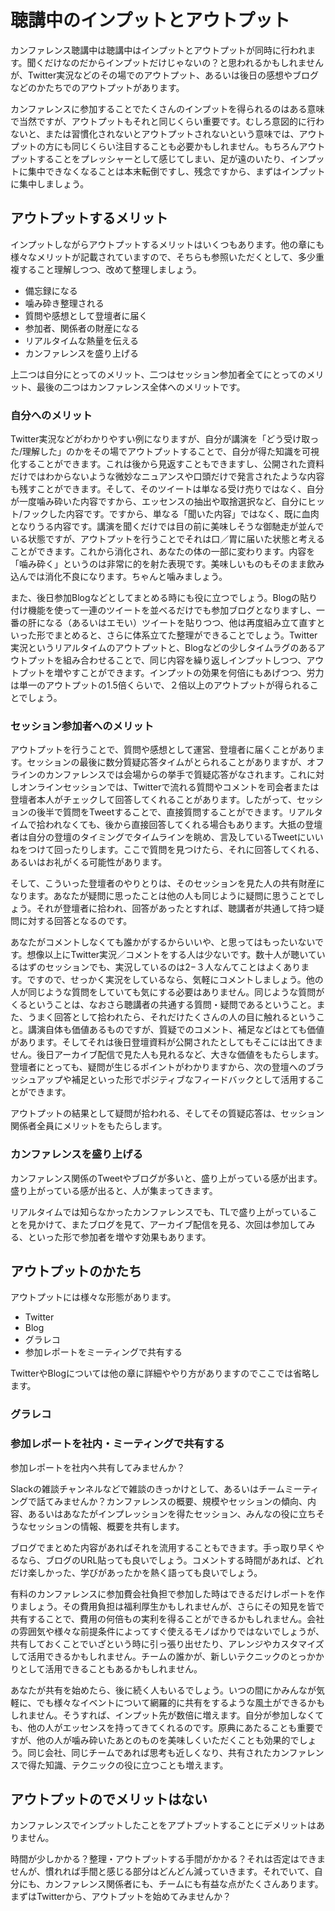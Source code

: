 # 聴講中のインプットとアウトプット

カンファレンス聴講中は聴講中はインプットとアウトプットが同時に行われます。聞くだけなのだからインプットだけじゃないの？と思われるかもしれませんが、Twitter実況などのその場でのアウトプット、あるいは後日の感想やブログなどのかたちでのアウトプットがあります。

カンファレンスに参加することでたくさんのインプットを得られるのはある意味で当然ですが、アウトプットもそれと同じくらい重要です。むしろ意図的に行わないと、または習慣化されないとアウトプットされないという意味では、アウトプットの方にも同じくらい注目することも必要かもしれません。もちろんアウトプットすることをプレッシャーとして感じてしまい、足が遠のいたり、インプットに集中できなくなることは本末転倒ですし、残念ですから、まずはインプットに集中しましょう。

## アウトプットするメリット
インプットしながらアウトプットするメリットはいくつもあります。他の章にも様々なメリットが記載されていますので、そちらも参照いただくとして、多少重複すること理解しつつ、改めて整理しましょう。

* 備忘録になる
* 噛み砕き整理される
* 質問や感想として登壇者に届く
* 参加者、関係者の財産になる
* リアルタイムな熱量を伝える
* カンファレンスを盛り上げる

上二つは自分にとってのメリット、二つはセッション参加者全てにとってのメリット、最後の二つはカンファレンス全体へのメリットです。

### 自分へのメリット
Twitter実況などがわかりやすい例になりますが、自分が講演を「どう受け取った/理解した」のかをその場でアウトプットすることで、自分が得た知識を可視化することができます。これは後から見返すこともできますし、公開された資料だけではわからないような微妙なニュアンスや口頭だけで発言されたような内容も残すことができます。そして、そのツイートは単なる受け売りではなく、自分が一度噛み砕いた内容ですから、エッセンスの抽出や取捨選択など、自分にヒット/フックした内容です。ですから、単なる「聞いた内容」ではなく、既に血肉となりうる内容です。講演を聞くだけでは目の前に美味しそうな御馳走が並んでいる状態ですが、アウトプットを行うことでそれは口／胃に届いた状態と考えることができます。これから消化され、あなたの体の一部に変わります。内容を「噛み砕く」というのは非常に的を射た表現です。美味しいものもそのまま飲み込んでは消化不良になります。ちゃんと噛みましょう。

また、後日参加Blogなどとしてまとめる時にも役に立つでしょう。Blogの貼り付け機能を使って一連のツイートを並べるだけでも参加ブログとなりますし、一番の肝になる（あるいはエモい）ツイートを貼りつつ、他は再度組み立て直すといった形でまとめると、さらに体系立てた整理ができることでしょう。Twitter実況というリアルタイムのアウトプットと、Blogなどの少しタイムラグのあるアウトプットを組み合わせることで、同じ内容を繰り返しインプットしつつ、アウトプットを増やすことができます。インプットの効果を何倍にもあげつつ、労力は単一のアウトプットの1.5倍くらいで、２倍以上のアウトプットが得られることでしょう。

### セッション参加者へのメリット
アウトプットを行うことで、質問や感想として運営、登壇者に届くことがあります。セッションの最後に数分質疑応答タイムがとられることがありますが、オフラインのカンファレンスでは会場からの挙手で質疑応答がなされます。これに対しオンラインセッションでは、Twitterで流れる質問やコメントを司会者または登壇者本人がチェックして回答してくれることがあります。したがって、セッションの後半で質問をTweetすることで、直接質問することができます。リアルタイムで拾われなくても、後から直接回答してくれる場合もあります。大抵の登壇者は自分の登壇のタイミングでタイムラインを眺め、言及しているTweetにいいねをつけて回ったりします。ここで質問を見つけたら、それに回答してくれる、あるいはお礼がくる可能性があります。

そして、こういった登壇者のやりとりは、そのセッションを見た人の共有財産になります。あなたが疑問に思ったことは他の人も同じように疑問に思うことでしょう。それが登壇者に拾われ、回答があったとすれば、聴講者が共通して持つ疑問に対する回答となるのです。

あなたがコメントしなくても誰かがするからいいや、と思ってはもったいないです。想像以上にTwitter実況／コメントをする人は少ないです。数十人が聴いているはずのセッションでも、実況しているのは2−３人なんてことはよくあります。ですので、せっかく実況をしているなら、気軽にコメントしましょう。他の人が同じような質問をしていても気にする必要はありません。同じような質問がくるということは、なおさら聴講者の共通する質問・疑問であるということ。また、うまく回答として拾われたら、それだけたくさんの人の目に触れるということ。講演自体も価値あるものですが、質疑でのコメント、補足などはとても価値があります。そしてそれは後日登壇資料が公開されたとしてもそこには出てきません。後日アーカイブ配信で見た人も見れるなど、大きな価値をもたらします。登壇者にとっても、疑問が生じるポイントがわかりますから、次の登壇へのブラッシュアップや補足といった形でポジティブなフィードバックとして活用することができます。

アウトプットの結果として疑問が拾われる、そしてその質疑応答は、セッション関係者全員にメリットをもたらします。

### カンファレンスを盛り上げる
カンファレンス関係のTweetやブログが多いと、盛り上がっている感が出ます。盛り上がっている感が出ると、人が集まってきます。

リアルタイムでは知らなかったカンファレンスでも、TLで盛り上がっていることを見かけて、またブログを見て、アーカイブ配信を見る、次回は参加してみる、といった形で参加者を増やす効果もあります。

## アウトプットのかたち
アウトプットには様々な形態があります。

* Twitter
* Blog
* グラレコ
* 参加レポートをミーティングで共有する

TwitterやBlogについては他の章に詳細ややり方がありますのでここでは省略します。

### グラレコ

### 参加レポートを社内・ミーティングで共有する
参加レポートを社内へ共有してみませんか？

Slackの雑談チャンネルなどで雑談のきっかけとして、あるいはチームミーティングで話てみませんか？カンファレンスの概要、規模やセッションの傾向、内容、あるいはあなたがインプレッションを得たセッション、みんなの役に立ちそうなセッションの情報、概要を共有します。

ブログでまとめた内容があればそれを流用することもできます。手っ取り早くやるなら、ブログのURL貼っても良いでしょう。コメントする時間があれば、どれだけ楽しかった、学びがあったかを熱く語っても良いでしょう。

有料のカンファレンスに参加費会社負担で参加した時はできるだけレポートを作りましょう。その費用負担は福利厚生かもしれませんが、さらにその知見を皆で共有することで、費用の何倍もの実利を得ることができるかもしれません。会社の雰囲気や様々な前提条件によってすぐ使えるモノばかりではないでしょうが、共有しておくことでいざという時に引っ張り出せたり、アレンジやカスタマイズして活用できるかもしれません。チームの誰かが、新しいテクニックのとっかかりとして活用できることもあるかもしれません。

あなたが共有を始めたら、後に続く人もいるでしょう。いつの間にかみんなが気軽に、でも様々なイベントについて網羅的に共有をするような風土ができるかもしれません。そうすれば、インプット先が数倍に増えます。自分が参加しなくても、他の人がエッセンスを持ってきてくれるのです。原典にあたることも重要ですが、他の人が噛み砕いたあとのものを美味しくいただくことも効果的でしょう。同じ会社、同じチームであれば思考も近しくなり、共有されたカンファレンスで得た知識、テクニックの役に立つことも増えます。

## アウトプットのでメリットはない
カンファレンスでインプットしたことをアプトプットすることにデメリットはありません。

時間が少しかかる？整理・アウトプットする手間がかかる？それは否定はできませんが、慣れれば手間と感じる部分はどんどん減っていきます。それでいて、自分にも、カンファレンス関係者にも、チームにも有益な点がたくさんあります。まずはTwitterから、アウトプットを始めてみませんか？
